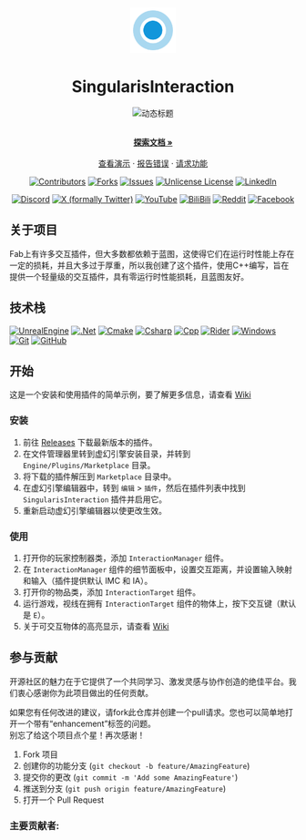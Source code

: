 <div align="center">
  <a href="https://github.com/othneildrew/Best-README-Template">
    <img src="Resources/Icon128.png" alt="Logo" width="80" height="80">
  </a>

  <h1 align="center">SingularisInteraction</h1>
  <img src="https://readme-typing-svg.demolab.com?font=Fira+Code&size=24&duration=3000&pause=500&color=C191FF&center=true&vCenter=true&width=800&lines=🚀+基于+Unreal+Engine+5+的纯C%2B%2B交互插件;⚡+零运行时性能损耗;🎮+蓝图友好" alt="动态标题" />

  <p align="center">
    <br />
    <a href="https://github.com/TrifingZW/SingularisInteraction/wiki"><strong>探索文档 »</strong></a>
    <br />
    <br />
    <a href="https://github.com/TrifingZW/SingularisInteraction">查看演示</a>
    &middot;
    <a href="https://github.com/TrifingZW/SingularisInteraction/issues/new?labels=bug&template=bug-report---.md">报告错误</a>
    &middot;
    <a href="https://github.com/TrifingZW/SingularisInteraction/issues/new?labels=enhancement&template=feature-request---.md">请求功能</a>
  </p>
</div>



<!-- 核心徽章 -->
<p align="center">  
<a href="https://discord.gg/pickrubbish"><img src="https://img.shields.io/github/contributors/TrifingZW/SingularisInteraction.svg?style=for-the-badge" alt="Contributors"></a>
<a href="https://twitter.com/pickrubbish"><img src="https://img.shields.io/github/forks/TrifingZW/SingularisInteraction.svg?style=for-the-badge" alt="Forks"></a>
<a href="https://www.youtube.com/c/pickrubbish"><img src="https://img.shields.io/github/issues/TrifingZW/SingularisInteraction.svg?style=for-the-badge" alt="Issues"></a>
<a href="https://www.bilibili.com/pickrubbish/"><img src="https://img.shields.io/github/license/TrifingZW/SingularisInteraction.svg?style=for-the-badge" alt="Unlicense License"></a>
<a href="https://www.reddit.com/r/pickrubbish/"><img src="https://img.shields.io/badge/-LinkedIn-black.svg?style=for-the-badge&logo=linkedin&colorB=555" alt="LinkedIn"></a>
</p>
<p align="center">  
<a href="https://discord.gg/pickrubbish"><img src="https://img.shields.io/badge/Discord-5865F2?style=for-the-badge&logo=discord&logoColor=white" alt="Discord"></a>
<a href="https://twitter.com/pickrubbish"><img src="https://img.shields.io/badge/twitter-000000?style=for-the-badge&logo=x&logoColor=white" alt="X (formally Twitter)"></a>
<a href="https://www.youtube.com/c/pickrubbish"><img src="https://img.shields.io/badge/YouTube-FF0000?style=for-the-badge&logo=youtube&logoColor=white" alt="YouTube"></a>
<a href="https://www.bilibili.com/pickrubbish/"><img src="https://img.shields.io/badge/BiliBili-E4405F?style=for-the-badge&logo=bilibili&logoColor=white" alt="BiliBili"></a>
<a href="https://www.reddit.com/r/pickrubbish/"><img src="https://img.shields.io/badge/Reddit-FF4500?style=for-the-badge&logo=reddit&logoColor=white" alt="Reddit"></a>
<a href="https://www.facebook.com/pickrubbish/"><img src="https://img.shields.io/badge/Facebook-1877F2?style=for-the-badge&logo=facebook&logoColor=white" alt="Facebook"></a>
</p>

## 关于项目

Fab上有许多交互插件，但大多数都依赖于蓝图，这使得它们在运行时性能上存在一定的损耗，并且大多过于厚重，所以我创建了这个插件，使用C++编写，旨在提供一个轻量级的交互插件，具有零运行时性能损耗，且蓝图友好。

## 技术栈

[![UnrealEngine][UnrealEngine-Shield]][UnrealEngine-Url]
[![.Net][.Net-Shield]][.Net-Url]
[![Cmake][Cmake-Shield]][Cmake-Url]
[![Csharp][Csharp-Shield]][Csharp-Url]
[![Cpp][Cpp-Shield]][Cpp-Url]
[![Rider][Rider-Shield]][Rider-Url]
[![Windows][Windows-Shield]][Windows-Url]
[![Git][Git-Shield]][Git-Url]
[![GitHub][GitHub-Shield]][GitHub-Url]

## 开始

这是一个安装和使用插件的简单示例，要了解更多信息，请查看 [Wiki](https://github.com/TrifingZW/PickRubbish/wiki)

### 安装

1. 前往 [Releases](https://github.com/TrifingZW/SingularisInteraction/releases) 下载最新版本的插件。
2. 在文件管理器里转到虚幻引擎安装目录，并转到 `Engine/Plugins/Marketplace` 目录。
3. 将下载的插件解压到 `Marketplace` 目录中。
4. 在虚幻引擎编辑器中，转到 `编辑` > `插件`，然后在插件列表中找到 `SingularisInteraction` 插件并启用它。
5. 重新启动虚幻引擎编辑器以使更改生效。

### 使用

1. 打开你的玩家控制器类，添加 `InteractionManager` 组件。
2. 在 `InteractionManager` 组件的细节面板中，设置交互距离，并设置输入映射和输入（插件提供默认 IMC 和 IA）。
3. 打开你的物品类，添加 `InteractionTarget` 组件。
4. 运行游戏，视线在拥有 `InteractionTarget` 组件的物体上，按下交互键（默认是 `E`）。
5. 关于可交互物体的高亮显示，请查看 [Wiki](https://github.com/TrifingZW/PickRubbish/wiki)

## 参与贡献

开源社区的魅力在于它提供了一个共同学习、激发灵感与协作创造的绝佳平台。我们衷心感谢你为此项目做出的任何贡献。

如果您有任何改进的建议，请fork此仓库并创建一个pull请求。您也可以简单地打开一个带有“enhancement”标签的问题。  
别忘了给这个项目点个星！再次感谢！

1. Fork 项目
2. 创建你的功能分支 (`git checkout -b feature/AmazingFeature`)
3. 提交你的更改 (`git commit -m 'Add some AmazingFeature'`)
4. 推送到分支 (`git push origin feature/AmazingFeature`)
5. 打开一个 Pull Request

### 主要贡献者:

<a href="https://github.com/TrifingZW/SingularisInteraction/graphs/contributors">
  <img src="https://contrib.rocks/image?repo=TrifingZW/SingularisInteraction"  alt=""/>
</a>



<!-- MARKDOWN LINKS & IMAGES -->
<!-- https://www.markdownguide.org/basic-syntax/#reference-style-links -->

[.Net-Shield]: https://img.shields.io/badge/.NET-5C2D91?style=for-the-badge&logo=.net&logoColor=white

[.Net-Url]: https://dotnet.microsoft.com/

[Cmake-Shield]: https://img.shields.io/badge/CMake-%23008FBA.svg?style=for-the-badge&logo=cmake&logoColor=white

[Cmake-Url]: https://cmake.org/

[UnrealEngine-Shield]: https://img.shields.io/badge/unrealengine-%23313131.svg?style=for-the-badge&logo=unrealengine&logoColor=white

[UnrealEngine-Url]: https://www.unrealengine.com/

[Csharp-Shield]: https://img.shields.io/badge/c%23-%23239120.svg?style=for-the-badge&logo=csharp&logoColor=white

[Csharp-Url]:https://dotnet.microsoft.com/

[Cpp-Shield]: https://img.shields.io/badge/c++-%2300599C.svg?style=for-the-badge&logo=c%2B%2B&logoColor=white

[Cpp-Url]:https://dotnet.microsoft.com/

[Rider-Shield]: https://img.shields.io/badge/Rider-000000.svg?style=for-the-badge&logo=Rider&logoColor=white&color=black&labelColor=crimson

[Rider-Url]: https://www.jetbrains.com/rider/

[Windows-Shield]: https://img.shields.io/badge/Windows-0078D6?style=for-the-badge&logo=windows&logoColor=white

[Windows-Url]: https://www.microsoft.com/zh-cn/windows

[Git-Shield]: https://img.shields.io/badge/git-%23F05033.svg?style=for-the-badge&logo=git&logoColor=white

[Git-Url]: https://git-scm.com/

[GitHub-Shield]: https://img.shields.io/badge/github-%23121011.svg?style=for-the-badge&logo=github&logoColor=white

[GitHub-Url]: https://github.com/
